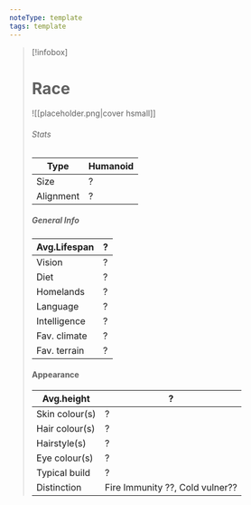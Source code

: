 ```yaml
---
noteType: template
tags: template
---
```


> [!infobox]
> # Race
> ![[placeholder.png|cover hsmall]]
>  ###### Stats
>  | Type | Humanoid |
>  | ---- | ---- |
>  | Size | ? |
>  | Alignment | ? |
>  
> ##### General Info
> | Avg.Lifespan | ? |
> | ---- | ---- |
> | Vision | ? |
> | Diet | ? |
> | Homelands | ? |
> | Language | ? |
> | Intelligence | ? | 
> | Fav. climate | ? |
> | Fav. terrain | ? |
>
> #### Appearance
> | Avg.height | ? |
> | ---- | ---- |
> | Skin colour(s) | ? |
> | Hair colour(s) | ? |
> | Hairstyle(s) | ? |
> | Eye colour(s) | ? |
> | Typical build | ? |
> | Distinction | Fire Immunity ??, Cold vulner?? |
